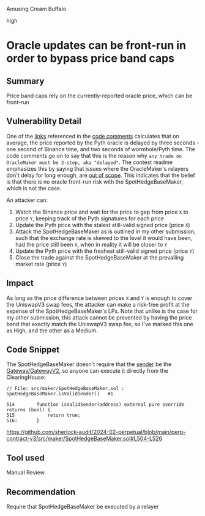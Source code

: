 Amusing Cream Buffalo

high

# Oracle updates can be front-run in order to bypass price band caps

## Summary

Price band caps rely on the currently-reported oracle price, which can be front-run


## Vulnerability Detail

One of the [links](https://web.archive.org/web/20230930164653/https://sips.synthetix.io/sips/sip-285/#rationale) referenced in the [code comments](https://github.com/sherlock-audit/2024-02-perpetual/blob/main/perp-contract-v3/src/maker/OracleMaker.sol#L24-L30) calculates that on average, the price reported by the Pyth oracle is delayed by three seconds - one second of Binance time, and two seconds of wormhole/Pyth time. The code comments go on to say that this is the reason why `any trade on OracleMaker must be 2-step, aka "delayed"`. The contest readme emphasizes this by saying that issues where the OracleMaker's relayers don't delay for long enough, are [out of scope](https://github.com/sherlock-audit/2024-02-perpetual/blob/main/README.md?plain=1#L62). This indicates that the belief is that there is no oracle front-run risk with the SpotHedgeBaseMaker, which is not the case.

An attacker can:
1. Watch the Binance price and wait for the price to gap from price `X` to price `Y`, keeping track of the Pyth signatures for each price
2. Update the Pyth price with the stalest still-valid signed price (price `X`)
3. Attack the SpotHedgeBaseMaker as is outlined in my other submission, such that the exchange rate is skewed to the level it would have been, had the price still been `X`, when in reality it will be closer to `Y`
4. Update the Pyth price with the freshest still-valid signed price (price `Y`)
5. Close the trade against the SpotHedgeBaseMaker at the prevailing market rate (price `Y`)

## Impact

As long as the price difference between prices `X` and `Y` is enough to cover the UniswapV3 swap fees, the attacker can make a risk-free profit at the expense of the SpotHedgeBaseMaker's LPs. Note that unlike is the case for my other submission, this attack cannot be prevented by having the price band that exactly match the UniswapV3 swap fee, so I've marked this one as High, and the other as a Medium.


## Code Snippet

The SpotHedgeBaseMaker doesn't require that the [sender](https://github.com/sherlock-audit/2024-02-perpetual/blob/main/perp-contract-v3/src/clearingHouse/ClearingHouse.sol#L281) be the [Gateway/GatewayV2](https://github.com/sherlock-audit/2024-02-perpetual/blob/main/perp-contract-v3/src/clearingHouse/ClearingHouse.sol#L231-L232), so anyone can execute it directly from the ClearingHouse:
```solidity
// File: src/maker/SpotHedgeBaseMaker.sol : SpotHedgeBaseMaker.isValidSender()   #1

514        function isValidSender(address) external pure override returns (bool) {
515            return true;
516:       }
```
https://github.com/sherlock-audit/2024-02-perpetual/blob/main/perp-contract-v3/src/maker/SpotHedgeBaseMaker.sol#L504-L526


## Tool used

Manual Review


## Recommendation

Require that SpotHedgeBaseMaker be executed by a relayer